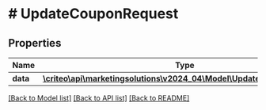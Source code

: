 # # UpdateCouponRequest

## Properties

Name | Type | Description | Notes
------------ | ------------- | ------------- | -------------
**data** | [**\criteo\api\marketingsolutions\v2024_04\Model\UpdateCouponResource**](UpdateCouponResource.md) |  | [optional]

[[Back to Model list]](../../README.md#models) [[Back to API list]](../../README.md#endpoints) [[Back to README]](../../README.md)
